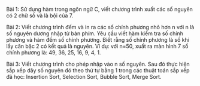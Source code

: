 Bài 1: Sử dụng hàm trong ngôn ngữ C, viết chương trình xuất các số nguyên có 2 chữ số và là bội của 7.

Bài 2: Viết chương trình đếm và in ra các số chính phương nhỏ hơn n với n là số nguyên dương nhập từ bàn phím. Yêu cầu viết hàm kiểm tra số chính phương và hàm đếm số chính phương. Biết rằng số chính phương là số khi lấy căn bặc 2 có kết quả là nguyên.
Ví dụ: với n=50, xuất ra màn hình 7 số chính phương là: 49, 36, 25, 16, 9, 4, 1.

Bài 3: Viết chương trình cho phép nhập vào n số nguyên. Sau đó thực hiện sắp xếp dãy số nguyên đó theo thứ tự bằng 1 trong các thuật toán sắp xếp đã học: Insertion Sort, Selection Sort, Bubble Sort, Merge Sort.
